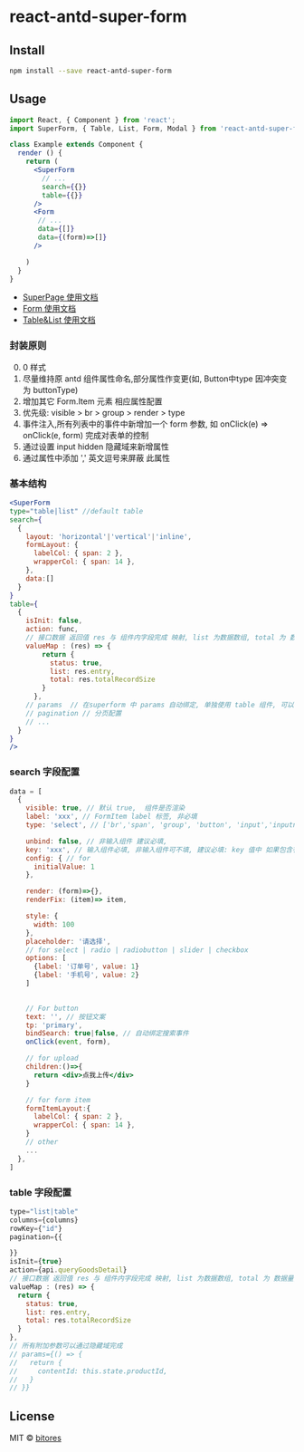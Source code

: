 # react-antd-super-form

## Install

```bash
npm install --save react-antd-super-form
```

## Usage

```jsx
import React, { Component } from 'react';
import SuperForm, { Table, List, Form, Modal } from 'react-antd-super-form';

class Example extends Component {
  render () {
    return (
      <SuperForm
        // ...
        search={{}}
        table={{}}
      />
      <Form 
       // ...
       data={[]}
       data={(form)=>[]}
      />

    )
  }
}
```

- [SuperPage 使用文档](https://github.com/bitores/react-antd-super-form/blob/master/src/docs/SuperPage.md)
- [Form 使用文档](https://github.com/bitores/react-antd-super-form/blob/master/src/docs/Form.md)
- [Table&List 使用文档](https://github.com/bitores/react-antd-super-form/blob/master/src/docs/Table|List.md)


### 封装原则
0. 0 样式
1. 尽量维持原 antd 组件属性命名,部分属性作变更(如, Button中type 因冲突变为 buttonType)
2. 增加其它 Form.Item 元素 相应属性配置
3. 优先级: visible > br >  group > render > type 
4. 事件注入,所有列表中的事件中新增加一个 form 参数, 如 onClick(e) => onClick(e, form) 完成对表单的控制
5. 通过设置 input hidden 隐藏域来新增属性
6. 通过属性中添加 ',' 英文逗号来屏蔽 此属性


### 基本结构
```jsx
<SuperForm
type="table|list" //default table
search={
  {
    layout: 'horizontal'|'vertical'|'inline',
    formLayout: {
      labelCol: { span: 2 },
      wrapperCol: { span: 14 },
    },
    data:[]
  }
}
table={
  {
    isInit: false,
    action: func,
    // 接口数据 返回值 res 与 组件内字段完成 映射, list 为数据数组, total 为 数据量, status 为接口是否正常
    valueMap : (res) => {
        return {
          status: true,
          list: res.entry,
          total: res.totalRecordSize
        }
      },
    // params  // 在superform 中 params 自动绑定, 单独使用 table 组件, 可以手动传入 params form 参数
    // pagination // 分页配置
    // ...
  }
}
/>
```

### search 字段配置
```jsx
data = [
  {
    visible: true, // 默认 true,  组件是否渲染
    label: 'xxx', // FormItem label 标签, 非必填
    type: 'select', // ['br','span', 'group', 'button', 'input','inputnumber','select','radio','radiobutton','slider','textarea','checkbox','datepicker','rangepicker', 'monthpicker', 'timepicker', 'switch','upload','cascader','steps']

    unbind: false, // 非输入组件 建议必填, 
    key: 'xxx', // 输入组件必填, 非输入组件可不填, 建议必填: key 值中 如果包含有逗号则此参数在提交时会被过滤
    config: { // for 
      initialValue: 1
    },

    render: (form)=>{},
    renderFix: (item)=> item,

    style: {
      width: 100
    },
    placeholder: '请选择',
    // for select | radio | radiobutton | slider | checkbox
    options: [
      {label: '订单号', value: 1}
      {label: '手机号', value: 2}
    ]

  
    // For button
    text: '', // 按钮文案
    tp: 'primary',
    bindSearch: true|false, // 自动绑定搜索事件
    onClick(event, form),

    // for upload
    children:()=>{
      return <div>点我上传</div>
    }

    // for form item
    formItemLayout:{
      labelCol: { span: 2 },
      wrapperCol: { span: 14 },
    }
    // other
    ...
  },
]
```

### table 字段配置
```jsx
type="list|table"
columns={columns}
rowKey={"id"}
pagination={{

}}
isInit={true}
action={api.queryGoodsDetail}
// 接口数据 返回值 res 与 组件内字段完成 映射, list 为数据数组, total 为 数据量, status 为接口是否正常
valueMap : (res) => {
  return {
    status: true,
    list: res.entry,
    total: res.totalRecordSize
  }
},
// 所有附加参数可以通过隐藏域完成
// params={() => {
//   return {
//     contentId: this.state.productId,
//   }
// }}


```

## License

MIT © [bitores](https://github.com/bitores)
